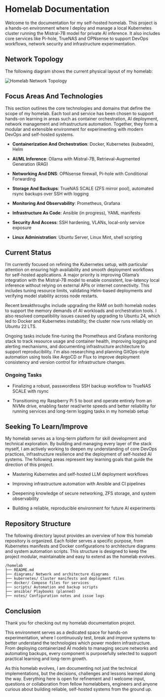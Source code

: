 # Homelab Documentation

Welcome to the documentation for my self-hosted homelab. This project is a hands-on environment where I deploy and manage a local Kubernetes cluster running the Mistral-7B model for private AI inference. It also includes core services like Pi-hole, TrueNAS and OPNsense to support DevOps workflows, network security and infrastructure experimentation.

## Network Topology

The following diagram shows the current physical layout of my homelab:

![Homelab Network Topology](https://hosting.photobucket.com/bbcfb0d4-be20-44a0-94dc-65bff8947cf2/b5950ae8-e3a6-4f62-a51d-4a7f8226bd90.jpg)

## Focus Areas And Technologies

This section outlines the core technologies and domains that define the scope of my homelab. Each tool and service has been chosen to support hands-on learning in areas such as container orchestration, AI deployment, network management and infrastructure automation. Together, they form a modular and extensible environment for experimenting with modern DevOps and self-hosted systems.

- **Containerization And Orchestration**: Docker, Kubernetes (kubeadm), Helm

- **AI/ML Inference**: Ollama with Mistral-7B, Retrieval-Augmented Generation (RAG)

- **Networking And DNS**: OPNsense firewall, Pi-hole with Conditional Forwarding

- **Storage And Backups**: TrueNAS SCALE (ZFS mirror pool), automated rsync backups over SSH with logging

- **Monitoring And Observability**: Prometheus, Grafana

- **Infrastructure As Code**: Ansible (in progress), YAML manifests

- **Security And Access**: SSH hardening, VLANs, local-only service exposure

- **Linux Administration**: Ubuntu Server, Linux Mint, shell scripting

## Current Status

I’m currently focused on refining the Kubernetes setup, with particular attention on ensuring high availability and smooth deployment workflows for self-hosted applications. A major priority is improving Ollama’s integration with the Mistral-7B model to enable consistent, low-latency local inference without relying on external APIs or internet connectivity. This includes tuning resource limits, validating Helm-based deployments and verifying model stability across node restarts.

Recent breakthroughs include upgrading the RAM on both homelab nodes to support the memory demands of AI workloads and orchestration tools. I also resolved compatibility issues caused by upgrading to Ubuntu 24, which led to Docker and Kubernetes instability; the cluster now runs reliably on Ubuntu 22 LTS.

Ongoing tasks include fine-tuning the Prometheus and Grafana monitoring stack to track resource usage and container health, improving logging and alerting mechanisms, and documenting infrastructure architecture to support reproducibility. I'm also researching and planning GitOps-style automation using tools like ArgoCD or Flux to improve deployment consistency and version control for infrastructure changes.

### Ongoing Tasks

- Finalizing a robust, passwordless SSH backup workflow to TrueNAS SCALE with rsync

- Transitioning my Raspberry Pi 5 to boot and operate entirely from an NVMe drive, enabling faster read/write speeds and better reliability for running services and long-term logging tasks in my homelab setup

## Seeking To Learn/Improve

My homelab serves as a long-term platform for skill development and technical exploration. By building and managing every layer of the stack myself, I am actively working to deepen my understanding of core DevOps practices, infrastructure resilience and the deployment of self-hosted AI systems. The following areas represent key learning goals that guide the direction of this project.

- Mastering Kubernetes and self-hosted LLM deployment workflows

- Improving infrastructure automation with Ansible and CI pipelines

- Deepening knowledge of secure networking, ZFS storage, and system observability

- Building a reliable, reproducible environment for future AI experiments

## Repository Structure

The following directory layout provides an overview of how this homelab repository is organized. Each folder serves a specific purpose, from Kubernetes manifests and Docker configurations to architecture diagrams and system automation scripts. This structure is designed to keep the project modular, maintainable and easy to extend as the homelab evolves.

    /homelab
    ├── README.md
    ├── diagrams/ Network and architecture diagrams
    ├── kubernetes/ Cluster manifests and deployment files
    ├── docker/ Compose files for services
    ├── scripts/ Automation and backup scripts
    ├── ansible/ Playbooks (planned)
    ├── notes/ Configuration notes and issue logs

## Conclusion

Thank you for checking out my homelab documentation project.

This environment serves as a dedicated space for hands-on experimentation, where I continuously test, break and improve systems to better understand the technologies which power modern infrastructure. From deploying containerized AI models to managing secure networks and automating backups, every component is purposefully selected to support practical learning and long-term growth.

As this homelab evolves, I am documenting not just the technical implementations, but the decisions, challenges and lessons learned along the way. Everything here is open for refinement and I welcome input, questions or collaboration from fellow homelabbers, engineers and anyone curious about building reliable, self-hosted systems from the ground up.
